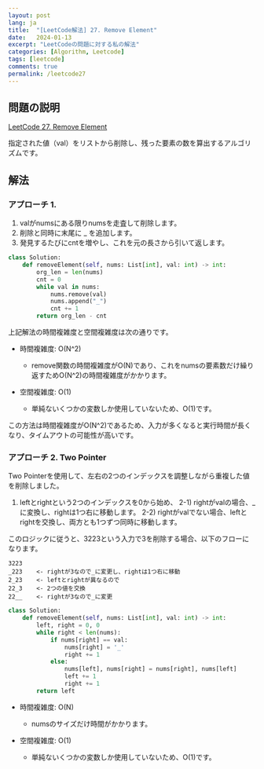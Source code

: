 ```yaml
---
layout: post
lang: ja
title:  "[LeetCode解法] 27. Remove Element"
date:   2024-01-13
excerpt: "LeetCodeの問題に対する私の解法"
categories: [Algorithm, Leetcode]
tags: [leetcode]
comments: true
permalink: /leetcode27
---
```


## 問題の説明
[LeetCode 27. Remove Element](https://leetcode.com/problems/remove-element/description/?envType=study-plan-v2&envId=top-interview-150)

指定された値（val）をリストから削除し、残った要素の数を算出するアルゴリズムです。

## 解法
### アプローチ 1.
1) valがnumsにある限りnumsを走査して削除します。
2) 削除と同時に末尾に _ を追加します。
3) 発見するたびにcntを増やし、これを元の長さから引いて返します。

```python
class Solution:
    def removeElement(self, nums: List[int], val: int) -> int:
        org_len = len(nums)
        cnt = 0
        while val in nums:
            nums.remove(val)
            nums.append("_")
            cnt += 1
        return org_len - cnt
```

上記解法の時間複雑度と空間複雑度は次の通りです。

* 時間複雑度: O(N^2)
  - remove関数の時間複雑度がO(N)であり、これをnumsの要素数だけ繰り返すためO(N^2)の時間複雑度がかかります。

* 空間複雑度: O(1)
  - 単純ないくつかの変数しか使用していないため、O(1)です。

この方法は時間複雑度がO(N^2)であるため、入力が多くなると実行時間が長くなり、タイムアウトの可能性が高いです。

### アプローチ 2. Two Pointer
Two Pointerを使用して、左右の2つのインデックスを調整しながら重複した値を削除しました。
1) leftとrightという2つのインデックスを0から始め、
2-1) rightがvalの場合、_に変換し、rightは1つ右に移動します。
2-2) rightがvalでない場合、leftとrightを交換し、両方とも1つずつ同時に移動します。

このロジックに従うと、3223という入力で3を削除する場合、以下のフローになります。
```
3223
_223    <- rightが3なので_に変更し、rightは1つ右に移動
2_23    <- leftとrightが異なるので
22_3    <- 2つの値を交換
22__    <- rightが3なので_に変更
```
```python
class Solution:
    def removeElement(self, nums: List[int], val: int) -> int:
        left, right = 0, 0
        while right < len(nums):
            if nums[right] == val:
                nums[right] = '_'
                right += 1
            else: 
                nums[left], nums[right] = nums[right], nums[left]
                left += 1 
                right += 1
        return left
```

* 時間複雑度: O(N)
  - numsのサイズだけ時間がかかります。

* 空間複雑度: O(1)
  - 単純ないくつかの変数しか使用していないため、O(1)です。